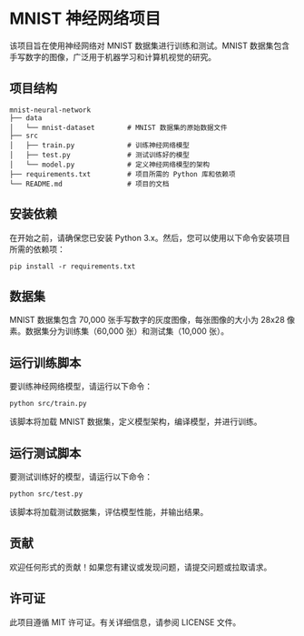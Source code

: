 # MNIST 神经网络项目

该项目旨在使用神经网络对 MNIST 数据集进行训练和测试。MNIST 数据集包含手写数字的图像，广泛用于机器学习和计算机视觉的研究。

## 项目结构

```
mnist-neural-network
├── data
│   └── mnist-dataset        # MNIST 数据集的原始数据文件
├── src
│   ├── train.py             # 训练神经网络模型
│   ├── test.py              # 测试训练好的模型
│   └── model.py             # 定义神经网络模型的架构
├── requirements.txt         # 项目所需的 Python 库和依赖项
└── README.md                # 项目的文档
```

## 安装依赖

在开始之前，请确保您已安装 Python 3.x。然后，您可以使用以下命令安装项目所需的依赖项：

```
pip install -r requirements.txt
```

## 数据集

MNIST 数据集包含 70,000 张手写数字的灰度图像，每张图像的大小为 28x28 像素。数据集分为训练集（60,000 张）和测试集（10,000 张）。

## 运行训练脚本

要训练神经网络模型，请运行以下命令：

```
python src/train.py
```

该脚本将加载 MNIST 数据集，定义模型架构，编译模型，并进行训练。

## 运行测试脚本

要测试训练好的模型，请运行以下命令：

```
python src/test.py
```

该脚本将加载测试数据集，评估模型性能，并输出结果。

## 贡献

欢迎任何形式的贡献！如果您有建议或发现问题，请提交问题或拉取请求。

## 许可证

此项目遵循 MIT 许可证。有关详细信息，请参阅 LICENSE 文件。